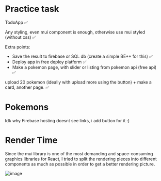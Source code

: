 # Practice task
TodoApp ✅


Any styling, even mui component is enough, otherwise use mui styled (without css) ✅


Extra points:
* Save the result to firebase or SQL db (create a simple BE++ for this)  ✅
* Deploy app in free deploy platform  ✅
* Make a pokemon page, with slider or listing from pokemon api (free api) ✅

upload 20 pokemon (ideally with upload more using the button) + make a card, another page. ✅

# Pokemons
Idk why Firebase hosting doesnt see links, i add button for it :)

# Render Time
Since the mui library is one of the most demanding and space-consuming graphics libraries for React, I tried to split the rendering pieces into different components as much as possible in order to get a better rendering picture.

![image](https://github.com/skripter23/webit-todo-app/assets/70813115/6afad959-503e-45f1-a97d-db0c1872679f)

